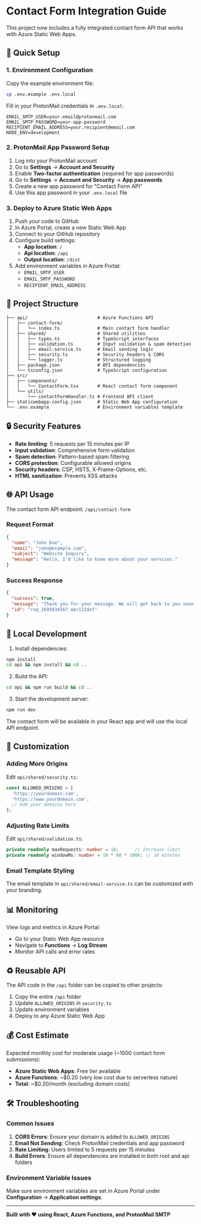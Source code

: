 # Contact Form Integration Guide

This project now includes a fully integrated contact form API that works with Azure Static Web Apps.

## 🚀 Quick Setup

### 1. Environment Configuration

Copy the example environment file:
```bash
cp .env.example .env.local
```

Fill in your ProtonMail credentials in `.env.local`:
```
EMAIL_SMTP_USER=your.email@protonmail.com
EMAIL_SMTP_PASSWORD=your-app-password
RECIPIENT_EMAIL_ADDRESS=your.recipient@email.com
NODE_ENV=development
```

### 2. ProtonMail App Password Setup

1. Log into your ProtonMail account
2. Go to **Settings** → **Account and Security**
3. Enable **Two-factor authentication** (required for app passwords)
4. Go to **Settings** → **Account and Security** → **App passwords**
5. Create a new app password for "Contact Form API"
6. Use this app password in your `.env.local` file

### 3. Deploy to Azure Static Web Apps

1. Push your code to GitHub
2. In Azure Portal, create a new Static Web App
3. Connect to your GitHub repository
4. Configure build settings:
   - **App location**: `/`
   - **Api location**: `/api`
   - **Output location**: `/dist`
5. Add environment variables in Azure Portal:
   - `EMAIL_SMTP_USER`
   - `EMAIL_SMTP_PASSWORD`
   - `RECIPIENT_EMAIL_ADDRESS`

## 📁 Project Structure

```
├── api/                          # Azure Functions API
│   ├── contact-form/
│   │   └── index.ts              # Main contact form handler
│   ├── shared/                   # Shared utilities
│   │   ├── types.ts              # TypeScript interfaces
│   │   ├── validation.ts         # Input validation & spam detection
│   │   ├── email-service.ts      # Email sending logic
│   │   ├── security.ts           # Security headers & CORS
│   │   └── logger.ts             # Structured logging
│   ├── package.json              # API dependencies
│   └── tsconfig.json             # TypeScript configuration
├── src/
│   ├── components/
│   │   └── ContactForm.tsx       # React contact form component
│   └── utils/
│       └── contactFormHandler.ts # Frontend API client
├── staticwebapp.config.json      # Static Web App configuration
└── .env.example                  # Environment variables template
```

## 🔒 Security Features

- **Rate limiting**: 5 requests per 15 minutes per IP
- **Input validation**: Comprehensive form validation
- **Spam detection**: Pattern-based spam filtering
- **CORS protection**: Configurable allowed origins
- **Security headers**: CSP, HSTS, X-Frame-Options, etc.
- **HTML sanitization**: Prevents XSS attacks

## 🌐 API Usage

The contact form API endpoint: `/api/contact-form`

### Request Format
```json
{
  "name": "John Doe",
  "email": "john@example.com",
  "subject": "Website Inquiry",
  "message": "Hello, I'd like to know more about your services."
}
```

### Success Response
```json
{
  "success": true,
  "message": "Thank you for your message. We will get back to you soon.",
  "id": "req_1693834567_abc123def"
}
```

## 🧪 Local Development

1. Install dependencies:
```bash
npm install
cd api && npm install && cd ..
```

2. Build the API:
```bash
cd api && npm run build && cd ..
```

3. Start the development server:
```bash
npm run dev
```

The contact form will be available in your React app and will use the local API endpoint.

## 🔧 Customization

### Adding More Origins
Edit `api/shared/security.ts`:
```typescript
const ALLOWED_ORIGINS = [
  'https://yourdomain.com',
  'https://www.yourdomain.com',
  // Add your domains here
];
```

### Adjusting Rate Limits
Edit `api/shared/validation.ts`:
```typescript
private readonly maxRequests: number = 10;      // Increase limit
private readonly windowMs: number = 10 * 60 * 1000; // 10 minutes
```

### Email Template Styling
The email template in `api/shared/email-service.ts` can be customized with your branding.

## 📊 Monitoring

View logs and metrics in Azure Portal:
- Go to your Static Web App resource
- Navigate to **Functions** → **Log Stream**
- Monitor API calls and error rates

## ♻️ Reusable API

The API code in the `/api` folder can be copied to other projects:

1. Copy the entire `/api` folder
2. Update `ALLOWED_ORIGINS` in `security.ts`
3. Update environment variables
4. Deploy to any Azure Static Web App

## 💰 Cost Estimate

Expected monthly cost for moderate usage (~1000 contact form submissions):
- **Azure Static Web Apps**: Free tier available
- **Azure Functions**: ~$0.20 (very low cost due to serverless nature)
- **Total**: ~$0.20/month (excluding domain costs)

## 🛠️ Troubleshooting

### Common Issues

1. **CORS Errors**: Ensure your domain is added to `ALLOWED_ORIGINS`
2. **Email Not Sending**: Check ProtonMail credentials and app password
3. **Rate Limiting**: Users limited to 5 requests per 15 minutes
4. **Build Errors**: Ensure all dependencies are installed in both root and api folders

### Environment Variable Issues
Make sure environment variables are set in Azure Portal under **Configuration** → **Application settings**.

---

**Built with ❤️ using React, Azure Functions, and ProtonMail SMTP**